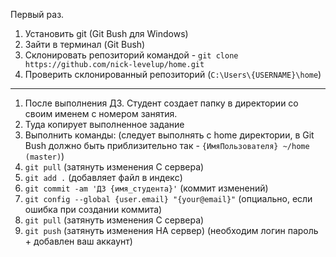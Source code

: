 Первый раз.

1. Установить git (Git Bush для Windows)
2. Зайти в терминал (Git Bush)
3. Склонировать репозиторий командой - `git clone https://github.com/nick-levelup/home.git`
4. Проверить склонированный репозиторий (`C:\Users\{USERNAME}\home`)
-----
1. После выполнения ДЗ. Студент создает папку в директории со своим именем с номером занятия.
2. Туда копирует выполненное задание
3. Выполнить команды: (следует выполнять с home директории, в Git Bush должно быть приблизительно так - `{ИмяПользователя} ~/home (master)`)
4. `git pull` (затянуть изменения С сервера)
5. `git add .` (добавляет файл в индекс)
6. `git commit -am 'ДЗ {имя_студента}'` (коммит изменений)
  1. `git config --global {user.email} "{your@email}"` (опциально, если ошибка при создании коммита)
7. `git pull` (затянуть изменения С сервера)
8. `git push` (затянуть изменения НА сервер) (необходим логин пароль + добавлен ваш аккаунт)